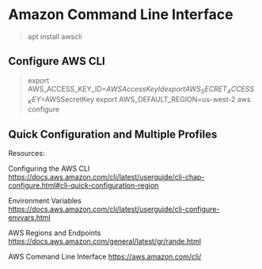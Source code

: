 # Amazon Command Line Interface

> apt install awscli

## Configure AWS CLI

> export AWS_ACCESS_KEY_ID=$AWSAccessKeyId
> export AWS_SECRET_ACCESS_KEY=$AWSSecretKey
> export AWS_DEFAULT_REGION=us-west-2
> aws configure
> 

## Quick Configuration and Multiple Profiles




Resources:

Configuring the AWS CLI
https://docs.aws.amazon.com/cli/latest/userguide/cli-chap-configure.html#cli-quick-configuration-region

Environment Variables
https://docs.aws.amazon.com/cli/latest/userguide/cli-configure-envvars.html

AWS Regions and Endpoints
https://docs.aws.amazon.com/general/latest/gr/rande.html

AWS Command Line Interface
https://aws.amazon.com/cli/